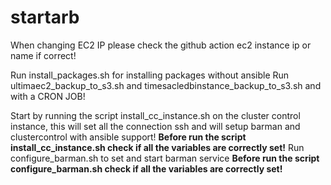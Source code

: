 # startarb
When changing EC2 IP please check the github action ec2 instance ip or name if correct!

Run install_packages.sh for installing packages without ansible
Run ultimaec2_backup_to_s3.sh and timesacledbinstance_backup_to_s3.sh and with a CRON JOB!

Start by running the script install_cc_instance.sh on the cluster control instance, this will set all the connection ssh and will setup barman and clustercontrol with ansible support!
**************Before run the script install_cc_instance.sh check if all the variables are correctly set!**************
Run configure_barman.sh to set and start barman service
**************Before run the script configure_barman.sh check if all the variables are correctly set!**************
